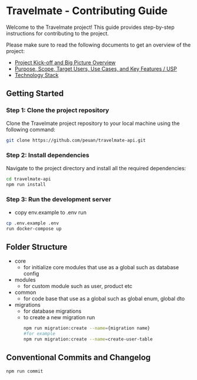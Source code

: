 # Travelmate - Contributing Guide

Welcome to the Travelmate project! This guide provides step-by-step instructions for contributing to the project.

Please make sure to read the following documents to get an overview of the project:

- [Project Kick-off and Big Picture Overview](https://github.com/peuan/travelmate-web/blob/main/.github/project-kick-off-and-big-picture-overview.md)
- [Purpose, Scope, Target Users, Use Cases, and Key Features / USP](https://github.com/peuan/travelmate-web/blob/main/.github/purpose-scope-target-users-use-cases-key-features.md)
- [Technology Stack](https://github.com/peuan/travelmate-web/blob/main/.github/technology-stack.md)

## Getting Started

### Step 1: Clone the project repository

Clone the Travelmate project repository to your local machine using the following command:

```bash
git clone https://github.com/peuan/travelmate-api.git
```

### Step 2: Install dependencies

Navigate to the project directory and install all the required dependencies:

```bash
cd travelmate-api
npm run install
```


### Step 3: Run the development server
- copy env.example to .env run 
```bash
cp .env.example .env
run docker-compose up
```

## Folder Structure
- core
    - for initialize core modules that use as a global such as database config
- modules
    - for custom module such as user, product etc
- common
    - for code base that use as a global such as global enum, global dto
- migrations
    - for database migrations
    - to create a new migration run 
        ```sh 
        npm run migration:create --name={migration name} 
        #for example
        npm run migration:create --name=create-user-table 
        ```

## Conventional Commits and Changelog

```bash
npm run commit
```
